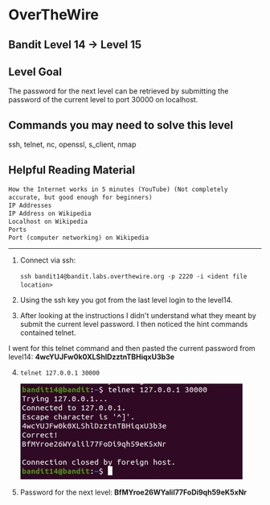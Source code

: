 # OverTheWire
## Bandit Level 14 → Level 15
## Level Goal

The password for the next level can be retrieved by submitting the password of the current level to port 30000 on localhost.

## Commands you may need to solve this level

ssh, telnet, nc, openssl, s_client, nmap

## Helpful Reading Material

    How the Internet works in 5 minutes (YouTube) (Not completely accurate, but good enough for beginners)
    IP Addresses
    IP Address on Wikipedia
    Localhost on Wikipedia
    Ports
    Port (computer networking) on Wikipedia

 --------------------------------------------------------------------------------------------------------------------------------


1. Connect via ssh:

    `ssh bandit14@bandit.labs.overthewire.org -p 2220 -i <ident file location>`
    

2. Using the ssh key you got from the last level login to the level14. 

3. After looking at the instructions I didn't understand what they meant by submit the current level password. I then noticed the hint commands contained telnet. 

I went for this telnet command and then pasted the current password from level14: **4wcYUJFw0k0XLShlDzztnTBHiqxU3b3e** 

4. `telnet 127.0.0.1 30000`

    ![](images/level14to15.telnet.jpg)

5. Password for the next level: **BfMYroe26WYalil77FoDi9qh59eK5xNr**

